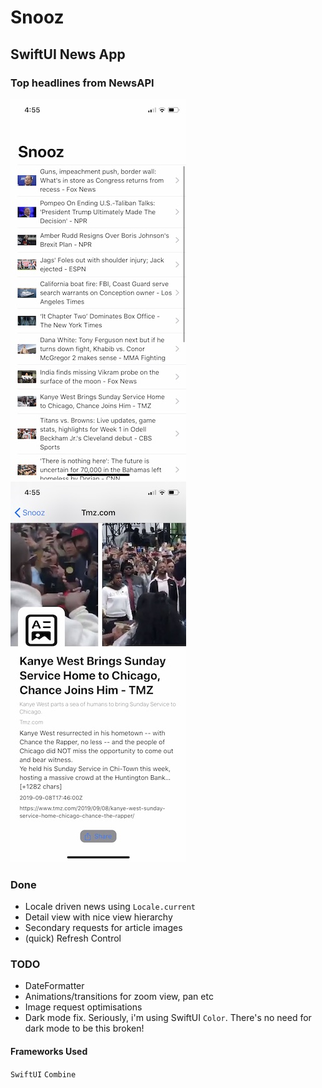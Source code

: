 # Snooz
## SwiftUI News App

### Top headlines from NewsAPI

![Alt text](/shots/IMG_4860.jpg?raw=true "Screenshot")
![Alt text](/shots/IMG_4859.jpg?raw=true "Screenshot")

### Done
* Locale driven news using `Locale.current`
* Detail view with nice view hierarchy
* Secondary requests for article images
* (quick) Refresh Control

### TODO
* DateFormatter
* Animations/transitions for zoom view, pan etc
* Image request optimisations
* Dark mode fix. Seriously, i'm using SwiftUI `Color`. There's no need for dark mode to be this broken!

#### Frameworks Used
`SwiftUI` `Combine`
